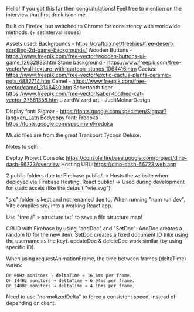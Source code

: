 Hello!
If you got this far then congratulations! Feel free to mention on the interview that first drink is on me.

Built on Firefox, but switched to Chrome for consistency with worldwide methods. (+ setInterval issues)

Assets used:
Backgrounds - https://craftpix.net/freebies/free-desert-scrolling-2d-game-backgrounds/
Wooden Buttons - https://www.freepik.com/free-vector/wooden-buttons-ui-game_12632833.htm
Stone background - https://www.freepik.com/free-vector/wall-texture-with-cartoon-stones_1064416.htm
Cactus: https://www.freepik.com/free-vector/exotic-cactus-plants-ceramic-pots_4882714.htm
Camel - https://www.freepik.com/free-vector/camel_3146430.htm
Sabertooth tiger - https://www.freepik.com/free-vector/saber-toothed-cat-vector_37881358.htm
LizardWizard art - JuditMolnarDesign

Display font: Sigmar - https://fonts.google.com/specimen/Sigmar?lang=en_Latn
Bodycopy font: Fredoka - https://fonts.google.com/specimen/Fredoka

Music files are from the great Transport Tycoon Deluxe.

Notes to self:

Deploy Project Console: https://console.firebase.google.com/project/dino-dash-66723/overview
Hosting URL: https://dino-dash-66723.web.app

2 public folders due to:
    Firebase public/ → Hosts the website when deployed via Firebase Hosting.
    React public/ → Used during development for static assets (like the default "vite.svg").

"src" folder is kept and not renamed due to:
    When running "npm run dev", Vite compiles src/ into a working React app.

Use "tree /F > structure.txt" to save a file structure map!

CRUD with Firebase by using "addDoc" and "SetDoc":
    AddDoc creates a random ID for the new item.
    SetDoc creates a fixed document ID (like using the username as the key).
    updateDoc & deleteDoc work similar (by using specific ID).

When using requestAnimationFrame, the time between frames (deltaTime) varies:

    On 60Hz monitors → deltaTime ≈ 16.6ms per frame.
    On 144Hz monitors → deltaTime ≈ 6.94ms per frame.
    On 240Hz monitors → deltaTime ≈ 4.16ms per frame.

Need to use "normalizedDelta" to force a consistent speed, instead of depending on client.